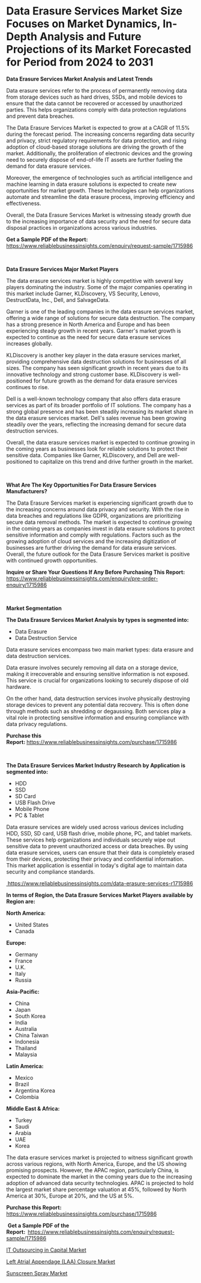 <p><h1>Data Erasure Services Market Size Focuses on Market Dynamics, In-Depth Analysis and Future Projections of its Market Forecasted for Period from 2024 to 2031</h1></p><p><strong>Data Erasure Services Market Analysis and Latest Trends</strong></p>
<p><p>Data erasure services refer to the process of permanently removing data from storage devices such as hard drives, SSDs, and mobile devices to ensure that the data cannot be recovered or accessed by unauthorized parties. This helps organizations comply with data protection regulations and prevent data breaches.</p><p>The Data Erasure Services Market is expected to grow at a CAGR of 11.5% during the forecast period. The increasing concerns regarding data security and privacy, strict regulatory requirements for data protection, and rising adoption of cloud-based storage solutions are driving the growth of the market. Additionally, the proliferation of electronic devices and the growing need to securely dispose of end-of-life IT assets are further fueling the demand for data erasure services.</p><p>Moreover, the emergence of technologies such as artificial intelligence and machine learning in data erasure solutions is expected to create new opportunities for market growth. These technologies can help organizations automate and streamline the data erasure process, improving efficiency and effectiveness.</p><p>Overall, the Data Erasure Services Market is witnessing steady growth due to the increasing importance of data security and the need for secure data disposal practices in organizations across various industries.</p></p>
<p><strong>Get a Sample PDF of the Report:&nbsp;</strong> <a href="https://www.reliablebusinessinsights.com/enquiry/request-sample/1715986">https://www.reliablebusinessinsights.com/enquiry/request-sample/1715986</a></p>
<p>&nbsp;</p>
<p><strong>Data Erasure Services Major Market Players</strong></p>
<p><p>The data erasure services market is highly competitive with several key players dominating the industry. Some of the major companies operating in this market include Garner, KLDiscovery, VS Security, Lenovo, DestructData, Inc., Dell, and SalvageData.</p><p>Garner is one of the leading companies in the data erasure services market, offering a wide range of solutions for secure data destruction. The company has a strong presence in North America and Europe and has been experiencing steady growth in recent years. Garner's market growth is expected to continue as the need for secure data erasure services increases globally.</p><p>KLDiscovery is another key player in the data erasure services market, providing comprehensive data destruction solutions for businesses of all sizes. The company has seen significant growth in recent years due to its innovative technology and strong customer base. KLDiscovery is well-positioned for future growth as the demand for data erasure services continues to rise.</p><p>Dell is a well-known technology company that also offers data erasure services as part of its broader portfolio of IT solutions. The company has a strong global presence and has been steadily increasing its market share in the data erasure services market. Dell's sales revenue has been growing steadily over the years, reflecting the increasing demand for secure data destruction services.</p><p>Overall, the data erasure services market is expected to continue growing in the coming years as businesses look for reliable solutions to protect their sensitive data. Companies like Garner, KLDiscovery, and Dell are well-positioned to capitalize on this trend and drive further growth in the market.</p></p>
<p>&nbsp;</p>
<p><strong>What Are The Key Opportunities For Data Erasure Services Manufacturers?</strong></p>
<p><p>The Data Erasure Services market is experiencing significant growth due to the increasing concerns around data privacy and security. With the rise in data breaches and regulations like GDPR, organizations are prioritizing secure data removal methods. The market is expected to continue growing in the coming years as companies invest in data erasure solutions to protect sensitive information and comply with regulations. Factors such as the growing adoption of cloud services and the increasing digitization of businesses are further driving the demand for data erasure services. Overall, the future outlook for the Data Erasure Services market is positive with continued growth opportunities.</p></p>
<p><strong>Inquire or Share Your Questions If Any Before Purchasing This Report:</strong> <a href="https://www.reliablebusinessinsights.com/enquiry/pre-order-enquiry/1715986">https://www.reliablebusinessinsights.com/enquiry/pre-order-enquiry/1715986</a></p>
<p>&nbsp;</p>
<p><strong>Market Segmentation</strong></p>
<p><strong>The Data Erasure Services Market Analysis by types is segmented into:</strong></p>
<p><ul><li>Data Erasure</li><li>Data Destruction Service</li></ul></p>
<p><p>Data erasure services encompass two main market types: data erasure and data destruction services. </p><p>Data erasure involves securely removing all data on a storage device, making it irrecoverable and ensuring sensitive information is not exposed. This service is crucial for organizations looking to securely dispose of old hardware.</p><p>On the other hand, data destruction services involve physically destroying storage devices to prevent any potential data recovery. This is often done through methods such as shredding or degaussing. Both services play a vital role in protecting sensitive information and ensuring compliance with data privacy regulations.</p></p>
<p><strong>Purchase this Report:&nbsp;</strong><a href="https://www.reliablebusinessinsights.com/purchase/1715986">https://www.reliablebusinessinsights.com/purchase/1715986</a></p>
<p>&nbsp;</p>
<p><strong>The Data Erasure Services Market Industry Research by Application is segmented into:</strong></p>
<p><ul><li>HDD</li><li>SSD</li><li>SD Card</li><li>USB Flash Drive</li><li>Mobile Phone</li><li>PC & Tablet</li></ul></p>
<p><p>Data erasure services are widely used across various devices including HDD, SSD, SD card, USB flash drive, mobile phone, PC, and tablet markets. These services help organizations and individuals securely wipe out sensitive data to prevent unauthorized access or data breaches. By using data erasure services, users can ensure that their data is completely erased from their devices, protecting their privacy and confidential information. This market application is essential in today's digital age to maintain data security and compliance standards.</p></p>
<p><a href="https://www.reliablebusinessinsights.com/data-erasure-services-r1715986">&nbsp;https://www.reliablebusinessinsights.com/data-erasure-services-r1715986</a></p>
<p><strong>In terms of Region, the Data Erasure Services Market Players available by Region are:</strong></p>
<p>
    <p> <strong> North America: </strong>
        <ul>
            <li>United States</li>
            <li>Canada</li>
        </ul>
        </p> 
    <p> <strong> Europe: </strong>
        <ul>
            <li>Germany</li>
            <li>France</li>
            <li>U.K.</li>
            <li>Italy</li>
            <li>Russia</li>
        </ul>
        </p> 
    <p> <strong> Asia-Pacific: </strong>
        <ul>
            <li>China</li>
            <li>Japan</li>
            <li>South Korea</li>
            <li>India</li>
            <li>Australia</li>
            <li>China Taiwan</li>
            <li>Indonesia</li>
            <li>Thailand</li>
            <li>Malaysia</li>
        </ul>
        </p> 
    <p> <strong> Latin America: </strong>
        <ul>
            <li>Mexico</li>
            <li>Brazil</li>
            <li>Argentina Korea</li>
            <li>Colombia</li>
        </ul>
        </p> 
    <p> <strong> Middle East & Africa: </strong>
        <ul>
            <li>Turkey</li>
            <li>Saudi</li>
            <li>Arabia</li>
            <li>UAE</li>
            <li>Korea</li>
        </ul>
    </p>
    </p>
<p><p>The data erasure services market is projected to witness significant growth across various regions, with North America, Europe, and the US showing promising prospects. However, the APAC region, particularly China, is expected to dominate the market in the coming years due to the increasing adoption of advanced data security technologies. APAC is projected to hold the largest market share percentage valuation at 45%, followed by North America at 30%, Europe at 20%, and the US at 5%.</p></p>
<p><strong>Purchase this Report: </strong><a href="https://www.reliablebusinessinsights.com/purchase/1715986">https://www.reliablebusinessinsights.com/purchase/1715986</a></p>
<p>&nbsp;<strong>Get a Sample PDF of the Report:&nbsp;&nbsp;</strong><a href="https://www.reliablebusinessinsights.com/enquiry/request-sample/1715986">https://www.reliablebusinessinsights.com/enquiry/request-sample/1715986</a></p>
<p><strong></strong></p>
<p><p><a href="https://medium.com/@enosstark/global-it-outsourcing-in-capital-market-status-2024-2031-and-forecast-by-region-product-end-5b46a67568ae">IT Outsourcing in Capital Market</a></p><p><a href="https://medium.com/@mayekuhic78/evaluating-global-left-atrial-appendage-laa-closure-market-trends-and-growth-opportunities-by-a29af39070c0">Left Atrial Appendage (LAA) Closure Market</a></p><p><a href="https://github.com/ZackaryHalvorson2023/Market-Research-Report-List-2/blob/main/sunscreen-spray-market.md">Sunscreen Spray Market</a></p></p>
